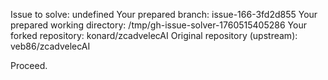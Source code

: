 Issue to solve: undefined
Your prepared branch: issue-166-3fd2d855
Your prepared working directory: /tmp/gh-issue-solver-1760515405286
Your forked repository: konard/zcadvelecAI
Original repository (upstream): veb86/zcadvelecAI

Proceed.